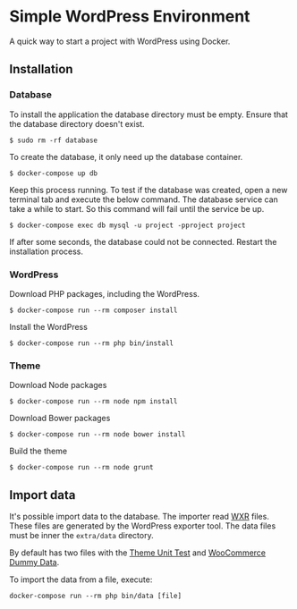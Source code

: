 # Simple WordPress Environment

A quick way to start a project with WordPress using Docker.

## Installation

### Database

To install the application the database directory must be empty. Ensure that the database directory doesn't exist.

    $ sudo rm -rf database

To create the database, it only need up the database container.

    $ docker-compose up db

Keep this process running. To test if the database was created, open a new terminal tab and execute the below command. The database service can take a while to start. So this command will fail until the service be up.

    $ docker-compose exec db mysql -u project -pproject project

If after some seconds, the database could not be connected. Restart the installation process.

### WordPress

Download PHP packages, including the WordPress.

    $ docker-compose run --rm composer install

Install the WordPress

    $ docker-compose run --rm php bin/install

### Theme

Download Node packages

    $ docker-compose run --rm node npm install

Download Bower packages

    $ docker-compose run --rm node bower install

Build the theme

    $ docker-compose run --rm node grunt

## Import data

It's possible import data to the database. The importer read [WXR](https://codex.wordpress.org/Tools_Export_Screen) files. These files are generated by the WordPress exporter tool. The data files must be inner the `extra/data` directory.

By default has two files with the [Theme Unit Test](https://codex.wordpress.org/Theme_Unit_Test) and [WooCommerce Dummy Data](https://docs.woocommerce.com/document/importing-woocommerce-dummy-data/).

To import the data from a file, execute:

    docker-compose run --rm php bin/data [file]
